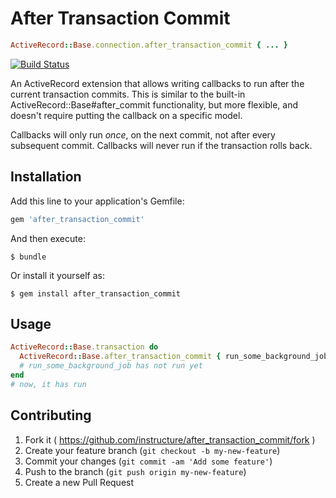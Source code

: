 # After Transaction Commit

```ruby
ActiveRecord::Base.connection.after_transaction_commit { ... }
```

[![Build Status](https://travis-ci.org/instructure/after_transaction_commit.svg?branch=master)](https://travis-ci.org/instructure/after_transaction_commit)

An ActiveRecord extension that allows writing callbacks to run after the
current transaction commits. This is similar to the built-in
ActiveRecord::Base#after_commit functionality, but more flexible, and
doesn't require putting the callback on a specific model.

Callbacks will only run *once*, on the next commit, not after every
subsequent commit. Callbacks will never run if the transaction rolls
back.

## Installation

Add this line to your application's Gemfile:

```ruby
gem 'after_transaction_commit'
```

And then execute:

    $ bundle

Or install it yourself as:

    $ gem install after_transaction_commit

## Usage

```ruby
ActiveRecord::Base.transaction do
  ActiveRecord::Base.after_transaction_commit { run_some_background_job }
  # run_some_background_job has not run yet
end
# now, it has run
```

## Contributing

1. Fork it ( https://github.com/instructure/after_transaction_commit/fork )
2. Create your feature branch (`git checkout -b my-new-feature`)
3. Commit your changes (`git commit -am 'Add some feature'`)
4. Push to the branch (`git push origin my-new-feature`)
5. Create a new Pull Request
